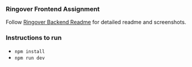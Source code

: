 ### Ringover Frontend Assignment

Follow [Ringover Backend Readme](https://github.com/karanysingh/turbo-octo-system) for detailed readme and screenshots.

### Instructions to run
- `npm install`
- `npm run dev`
